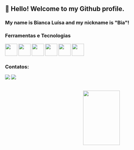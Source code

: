## 👋 Hello! Welcome to my Github profile.
### My name is Bianca Luísa and my nickname is "Bia"!

### Ferramentas e Tecnologias


<img src="https://cdn.jsdelivr.net/gh/devicons/devicon/icons/git/git-original-wordmark.svg" width="40" height="40" />  <img src="https://cdn.jsdelivr.net/gh/devicons/devicon/icons/gitlab/gitlab-original-wordmark.svg" width="40" height="40" />  <img src="https://cdn.jsdelivr.net/gh/devicons/devicon/icons/javascript/javascript-original.svg" width="40" height="40" />  <img src="https://cdn.jsdelivr.net/gh/devicons/devicon/icons/react/react-original.svg" width="40" height="40" />  <img src="https://cdn.jsdelivr.net/gh/devicons/devicon/icons/graphql/graphql-plain-wordmark.svg" width="40" height="40" />  <img src="https://cdn.jsdelivr.net/gh/devicons/devicon/icons/bootstrap/bootstrap-original-wordmark.svg" width="40" height="40" />


### Contatos:


<div>
<a href = "mailto:contato@luisabianca"><img src="https://img.shields.io/badge/Gmail-D14836?style=for-the-badge&logo=gmail&logoColor=white" target="_blank"></a>
<a href="https://www.linkedin.com/in/biancaluisasantos/" target="_blank"><img src="https://img.shields.io/badge/-LinkedIn-%230077B5?style=for-the-badge&logo=linkedin&logoColor=white" target="_blank"></a>   
</div>          
  
  
  <br />
  <br />
  
 
<div>
  <a href="https://github.com/luisabianca">
  <img height="180em" style="width: 49%; float: right; margin: none;"  src="https://github-readme-stats.vercel.app/api/top-langs/?username=luisabianca&count_private=true&layout=compact&langs_count=7&theme=dracula"/></a>
</div>
       
         

          

